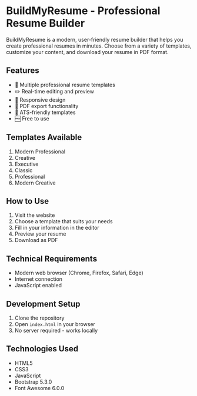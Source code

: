 # BuildMyResume - Professional Resume Builder

BuildMyResume is a modern, user-friendly resume builder that helps you create professional resumes in minutes. Choose from a variety of templates, customize your content, and download your resume in PDF format.

## Features

- 🎨 Multiple professional resume templates
- ✏️ Real-time editing and preview
- 📱 Responsive design
- 💾 PDF export functionality
- 🎯 ATS-friendly templates
- 🆓 Free to use

## Templates Available

1. Modern Professional
2. Creative
3. Executive
4. Classic
5. Professional
6. Modern Creative

## How to Use

1. Visit the website
2. Choose a template that suits your needs
3. Fill in your information in the editor
4. Preview your resume
5. Download as PDF

## Technical Requirements

- Modern web browser (Chrome, Firefox, Safari, Edge)
- Internet connection
- JavaScript enabled

## Development Setup

1. Clone the repository
2. Open `index.html` in your browser
3. No server required - works locally

## Technologies Used

- HTML5
- CSS3
- JavaScript
- Bootstrap 5.3.0
- Font Awesome 6.0.0


